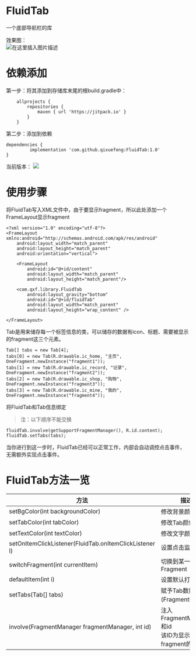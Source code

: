 # FluidTab
一个底部导航栏的库

效果图：<br>
![在这里插入图片描述](https://raw.githubusercontent.com/qixuefeng/FluidTab/master/pic/fluidtab.gif)

# 依赖添加

第一步：将其添加到存储库末尾的根build.gradle中：

```
    allprojects {
    	repositories {
    		maven { url 'https://jitpack.io' }
    	}
    }
```

第二步：添加到依赖

```
dependencies {
         implementation 'com.github.qixuefeng:FluidTab:1.0'
}
```
   当前版本：
[![](https://jitpack.io/v/qixuefeng/FluidTab.svg)](https://jitpack.io/#qixuefeng/FluidTab)

# 使用步骤
将FluidTab写入XML文件中，由于要显示fragment，所以此处添加一个FrameLayout显示fragment

```
<?xml version="1.0" encoding="utf-8"?>
<FrameLayout xmlns:android="http://schemas.android.com/apk/res/android"
    android:layout_width="match_parent"
    android:layout_height="match_parent"
    android:orientation="vertical">

    <FrameLayout
        android:id="@+id/content"
        android:layout_width="match_parent"
        android:layout_height="match_parent"/>

    <com.qxf.library.FluidTab
        android:layout_gravity="bottom"
        android:id="@+id/fluidTab"
        android:layout_width="match_parent"
        android:layout_height="wrap_content" />

</FrameLayout>
```
Tab是用来储存每一个标签信息的类，可以储存的数据有icon、标题、需要被显示的fragment这三个元素。
```
Tab[] tabs = new Tab[4];
tabs[0] = new Tab(R.drawable.ic_home, "主页", OneFragment.newInstance("fragment1"));
tabs[1] = new Tab(R.drawable.ic_record, "记录", OneFragment.newInstance("fragment2"));
tabs[2] = new Tab(R.drawable.ic_shop, "购物", OneFragment.newInstance("fragment3"));
tabs[3] = new Tab(R.drawable.ic_mine, "我的", OneFragment.newInstance("fragment4"));
```
 将FluidTab和Tab信息绑定
> 注：以下顺序不能交换

```
fluidTab.involve(getSupportFragmentManager(), R.id.content);
fluidTab.setTabs(tabs);
```
当你进行到这一步时，FluidTab已经可以正常工作，内部会自动调控点击事件，无需额外实现点击事件。

# FluidTab方法一览
|方法|	描述	|
|-----|-----|
|setBgColor(int backgroundColor)|修改背景颜色|
|setTabColor(int tabColor)|修改Tab颜色|
|setTextColor(int textColor)|修改文字颜色|
|setOnItemClickListener(FluidTab.onItemClickListener l)|设置点击监听|
|switchFragment(int currentItem)|切换到某一个Fragment|
|defaultItem(int i)|设置默认打开页数|
|setTabs(Tab[] tabs)|赋予Tab数据(Fragment数据)|
|involve(FragmentManager fragmentManager, int id)|注入FragmentManager和id<br>该ID为显示fragment的容器ID|

